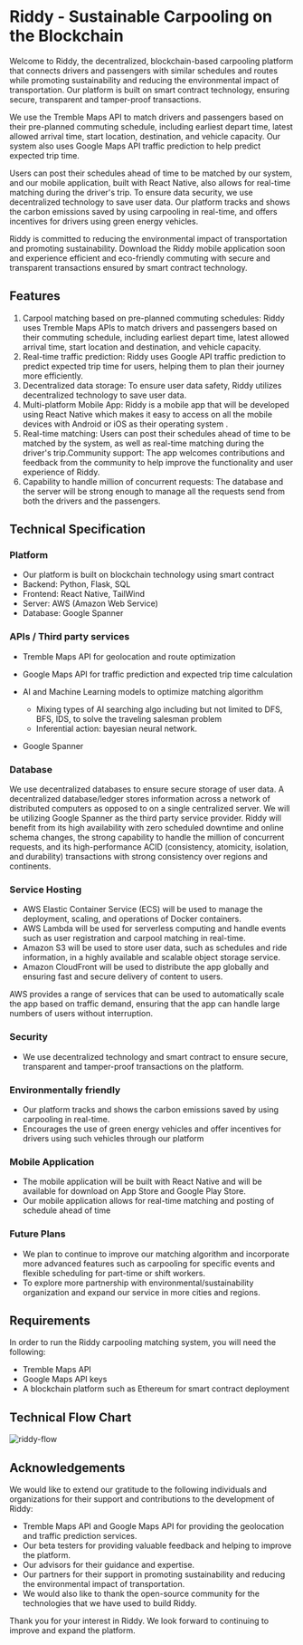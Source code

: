 # Riddy - Sustainable Carpooling on the Blockchain

Welcome to Riddy, the decentralized, blockchain-based carpooling platform that connects drivers and passengers with similar schedules and routes while promoting sustainability and reducing the environmental impact of transportation. Our platform is built on smart contract technology, ensuring secure, transparent and tamper-proof transactions.

We use the Tremble Maps API to match drivers and passengers based on their pre-planned commuting schedule, including earliest depart time, latest allowed arrival time, start location, destination, and vehicle capacity. Our system also uses Google Maps API traffic prediction to help predict expected trip time.

Users can post their schedules ahead of time to be matched by our system, and our mobile application, built with React Native, also allows for real-time matching during the driver's trip. To ensure data security, we use decentralized technology to save user data. Our platform tracks and shows the carbon emissions saved by using carpooling in real-time, and offers incentives for drivers using green energy vehicles.

Riddy is committed to reducing the environmental impact of transportation and promoting sustainability. Download the Riddy mobile application soon and experience efficient and eco-friendly commuting with secure and transparent transactions ensured by smart contract technology.



## Features

1. Carpool matching based on pre-planned commuting schedules: Riddy uses Tremble Maps APIs to match drivers and passengers based on their commuting schedule, including earliest depart time, latest allowed arrival time, start location and destination, and vehicle capacity.
2. Real-time traffic prediction: Riddy uses Google API traffic prediction to predict expected trip time for users, helping them to plan their journey more efficiently.
3. Decentralized data storage: To ensure user data safety, Riddy utilizes decentralized technology to save user data.
4. Multi-platform Mobile App: Riddy is a mobile app that will be developed using React Native which makes it easy to access on all the mobile devices with Android or iOS as their operating system .
5. Real-time matching: Users can post their schedules ahead of time to be matched by the system, as well as real-time matching during the driver's trip.Community support: The app welcomes contributions and feedback from the community to help improve the functionality and user experience of Riddy.
6. Capability to handle million of concurrent requests: The database and the server will be strong enough to manage all the requests send from both the drivers and the passengers.

## Technical Specification

### Platform

- Our platform is built on blockchain technology using smart contract
- Backend: Python, Flask, SQL
- Frontend: React Native, TailWind
- Server: AWS (Amazon Web Service)
- Database: Google Spanner

### APIs / Third party services

- Tremble Maps API for geolocation and route optimization

- Google Maps API for traffic prediction and expected trip time calculation
- AI and Machine Learning models to optimize matching algorithm
  - Mixing types of AI searching algo including but not limited to DFS, BFS, IDS, to solve the traveling salesman problem
  - Inferential action: bayesian neural network. 
- Google Spanner

### Database

We use decentralized databases to ensure secure storage of user data. A decentralized database/ledger stores information across a network of distributed computers as opposed to on a single centralized server. We will be utilizing Google Spanner as the third party service provider. Riddy will benefit from its high availability with zero scheduled downtime and online schema changes, the strong capability to handle the million of concurrent requests, and its high-performance ACID (consistency, atomicity, isolation, and durability) transactions with strong consistency over regions and continents. 

### Service Hosting

- AWS Elastic Container Service (ECS) will be used to manage the deployment, scaling, and operations of Docker containers.
- AWS Lambda will be used for serverless computing and handle events such as user registration and carpool matching in real-time.
- Amazon S3 will be used to store user data, such as schedules and ride information, in a highly available and scalable object storage service.
- Amazon CloudFront will be used to distribute the app globally and ensuring fast and secure delivery of content to users.

AWS provides a range of services that can be used to automatically scale the app based on traffic demand, ensuring that the app can handle large numbers of users without interruption. 

### Security

- We use decentralized technology and smart contract to ensure secure, transparent and tamper-proof transactions on the platform.

### Environmentally friendly

- Our platform tracks and shows the carbon emissions saved by using carpooling in real-time.
- Encourages the use of green energy vehicles and offer incentives for drivers using such vehicles through our platform

### Mobile Application

- The mobile application will be built with React Native and will be available for download on App Store and Google Play Store.
- Our mobile application allows for real-time matching and posting of schedule ahead of time

### Future Plans

- We plan to continue to improve our matching algorithm and incorporate more advanced features such as carpooling for specific events and flexible scheduling for part-time or shift workers.
- To explore more partnership with environmental/sustainability organization and expand our service in more cities and regions.


## Requirements

In order to run the Riddy carpooling matching system, you will need the following:

- Tremble Maps API
- Google Maps API keys
- A blockchain platform such as Ethereum for smart contract deployment


## Technical Flow Chart
![riddy-flow](https://user-images.githubusercontent.com/36619969/212412311-a90d69e1-baed-4589-8bd1-87734d9c60f3.jpeg)


## Acknowledgements

We would like to extend our gratitude to the following individuals and organizations for their support and contributions to the development of Riddy:

- Tremble Maps API and Google Maps API for providing the geolocation and traffic prediction services.
- Our beta testers for providing valuable feedback and helping to improve the platform.
- Our advisors for their guidance and expertise.
- Our partners for their support in promoting sustainability and reducing the environmental impact of transportation.
- We would also like to thank the open-source community for the technologies that we have used to build Riddy.

Thank you for your interest in Riddy. We look forward to continuing to improve and expand the platform.
